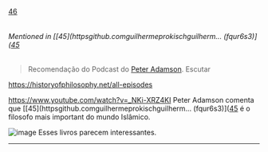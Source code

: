 [46](https://github.com/guilhermeprokisch/guilherme/issues/46) 
###### 

 


###### Mentioned in [[45](httpsgithub.comguilhermeprokischguilherm... (fqur6s3)]([45](httpsgithub.comguilhermeprokischguilherm...%20(fqur6s3).md)  
 > Recomendação do Podcast do [Peter Adamson](Peter-Adamson). Escutar

https://historyofphilosophy.net/all-episodes


https://www.youtube.com/watch?v=_NKi-XRZ4KI
Peter Adamson comenta que [[45](httpsgithub.comguilhermeprokischguilherm... (fqur6s3)]([45](httpsgithub.comguilhermeprokischguilherm...%20(fqur6s3).md) é o filosofo mais important do mundo Islâmico.


![image](https://user-images.githubusercontent.com/12011070/91582919-e2b89c80-e926-11ea-8a65-74a933a76142.png)
Esses livros parecem interessantes.

-------------------------------------------------------------------------------

